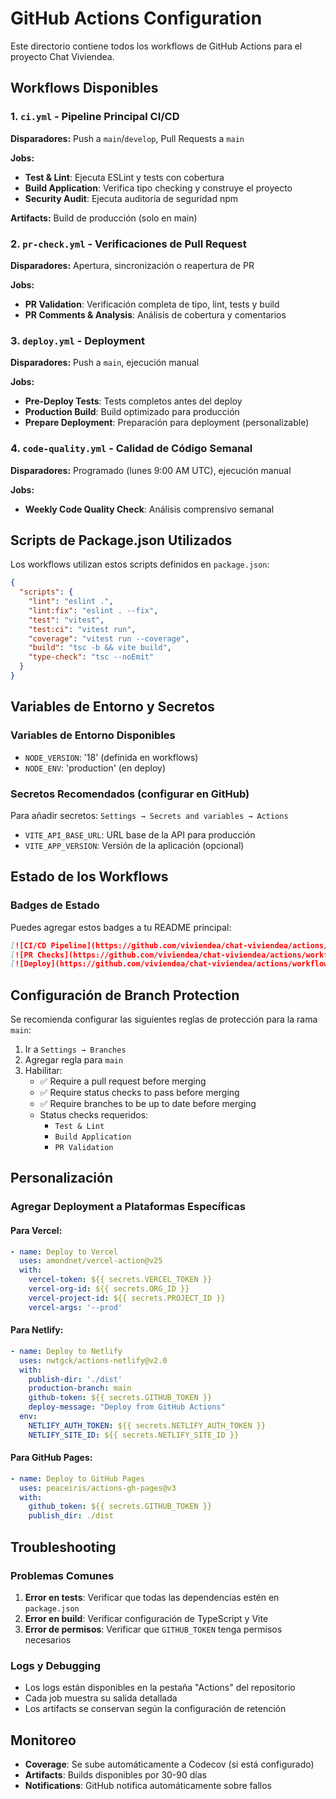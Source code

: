 # GitHub Actions Configuration

Este directorio contiene todos los workflows de GitHub Actions para el proyecto Chat Viviendea.

## Workflows Disponibles

### 1. `ci.yml` - Pipeline Principal CI/CD
**Disparadores:** Push a `main`/`develop`, Pull Requests a `main`

**Jobs:**
- **Test & Lint**: Ejecuta ESLint y tests con cobertura
- **Build Application**: Verifica tipo checking y construye el proyecto
- **Security Audit**: Ejecuta auditoría de seguridad npm

**Artifacts:** Build de producción (solo en main)

### 2. `pr-check.yml` - Verificaciones de Pull Request
**Disparadores:** Apertura, sincronización o reapertura de PR

**Jobs:**
- **PR Validation**: Verificación completa de tipo, lint, tests y build
- **PR Comments & Analysis**: Análisis de cobertura y comentarios

### 3. `deploy.yml` - Deployment
**Disparadores:** Push a `main`, ejecución manual

**Jobs:**
- **Pre-Deploy Tests**: Tests completos antes del deploy
- **Production Build**: Build optimizado para producción
- **Prepare Deployment**: Preparación para deployment (personalizable)

### 4. `code-quality.yml` - Calidad de Código Semanal
**Disparadores:** Programado (lunes 9:00 AM UTC), ejecución manual

**Jobs:**
- **Weekly Code Quality Check**: Análisis comprensivo semanal

## Scripts de Package.json Utilizados

Los workflows utilizan estos scripts definidos en `package.json`:

```json
{
  "scripts": {
    "lint": "eslint .",
    "lint:fix": "eslint . --fix",
    "test": "vitest",
    "test:ci": "vitest run",
    "coverage": "vitest run --coverage",
    "build": "tsc -b && vite build",
    "type-check": "tsc --noEmit"
  }
}
```

## Variables de Entorno y Secretos

### Variables de Entorno Disponibles
- `NODE_VERSION`: '18' (definida en workflows)
- `NODE_ENV`: 'production' (en deploy)

### Secretos Recomendados (configurar en GitHub)
Para añadir secretos: `Settings → Secrets and variables → Actions`

- `VITE_API_BASE_URL`: URL base de la API para producción
- `VITE_APP_VERSION`: Versión de la aplicación (opcional)

## Estado de los Workflows

### Badges de Estado
Puedes agregar estos badges a tu README principal:

```markdown
[![CI/CD Pipeline](https://github.com/viviendea/chat-viviendea/actions/workflows/ci.yml/badge.svg)](https://github.com/viviendea/chat-viviendea/actions/workflows/ci.yml)
[![PR Checks](https://github.com/viviendea/chat-viviendea/actions/workflows/pr-check.yml/badge.svg)](https://github.com/viviendea/chat-viviendea/actions/workflows/pr-check.yml)
[![Deploy](https://github.com/viviendea/chat-viviendea/actions/workflows/deploy.yml/badge.svg)](https://github.com/viviendea/chat-viviendea/actions/workflows/deploy.yml)
```

## Configuración de Branch Protection

Se recomienda configurar las siguientes reglas de protección para la rama `main`:

1. Ir a `Settings → Branches`
2. Agregar regla para `main`
3. Habilitar:
   - ✅ Require a pull request before merging
   - ✅ Require status checks to pass before merging
   - ✅ Require branches to be up to date before merging
   - Status checks requeridos:
     - `Test & Lint`
     - `Build Application`
     - `PR Validation`

## Personalización

### Agregar Deployment a Plataformas Específicas

#### Para Vercel:
```yaml
- name: Deploy to Vercel
  uses: amondnet/vercel-action@v25
  with:
    vercel-token: ${{ secrets.VERCEL_TOKEN }}
    vercel-org-id: ${{ secrets.ORG_ID }}
    vercel-project-id: ${{ secrets.PROJECT_ID }}
    vercel-args: '--prod'
```

#### Para Netlify:
```yaml
- name: Deploy to Netlify
  uses: nwtgck/actions-netlify@v2.0
  with:
    publish-dir: './dist'
    production-branch: main
    github-token: ${{ secrets.GITHUB_TOKEN }}
    deploy-message: "Deploy from GitHub Actions"
  env:
    NETLIFY_AUTH_TOKEN: ${{ secrets.NETLIFY_AUTH_TOKEN }}
    NETLIFY_SITE_ID: ${{ secrets.NETLIFY_SITE_ID }}
```

#### Para GitHub Pages:
```yaml
- name: Deploy to GitHub Pages
  uses: peaceiris/actions-gh-pages@v3
  with:
    github_token: ${{ secrets.GITHUB_TOKEN }}
    publish_dir: ./dist
```

## Troubleshooting

### Problemas Comunes

1. **Error en tests**: Verificar que todas las dependencias estén en `package.json`
2. **Error en build**: Verificar configuración de TypeScript y Vite
3. **Error de permisos**: Verificar que `GITHUB_TOKEN` tenga permisos necesarios

### Logs y Debugging

- Los logs están disponibles en la pestaña "Actions" del repositorio
- Cada job muestra su salida detallada
- Los artifacts se conservan según la configuración de retención

## Monitoreo

- **Coverage**: Se sube automáticamente a Codecov (si está configurado)
- **Artifacts**: Builds disponibles por 30-90 días
- **Notifications**: GitHub notifica automáticamente sobre fallos